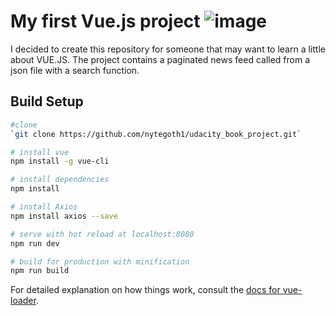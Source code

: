 # My first Vue.js project ![image](https://vuejs.org/images/logo.png)
I decided to create this repository for someone that may want to learn a little about VUE.JS.
The project contains a paginated news feed called from a json file with a search function.

## Build Setup

``` bash
#clone
`git clone https://github.com/nytegoth1/udacity_book_project.git`

# install vue
npm install -g vue-cli

# install dependencies
npm install

# install Axios
npm install axios --save

# serve with hot reload at localhost:8080
npm run dev

# build for production with minification
npm run build
```

For detailed explanation on how things work, consult the [docs for vue-loader](http://vuejs.github.io/vue-loader).
